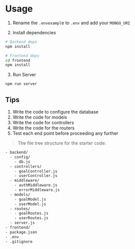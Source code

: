 # Usage


1. Rename the `.envexampl`e to `.env` and add your `MONGO_URI`

2. Install dependencies

```sh
# Backend deps
npm install
```

```sh
# Frontend deps
cd frontend
npm install
```


3. Run Server

```sh
npm run server
```

## Tips
1. Write the code to configure the database
2. Write the code for models
3. Write the code for controllers
4. Write the code for the routers
5. Test each end point before proceeding any further


> The file tree structure for the starter code:

```sh
- backend/
  - config/
    - db.js
  - controllers/
    - goalController.js
    - userController.js
  - middleware/
    - authMiddleware.js
    - errorMiddleware.js
  - models/
    - goalModel.js
    - userModel.js
  - routes/
    - goalRoutes.js
    - userRoutes.js
  - server.js
- frontend/
- package.json
- .env
- .gitignore
```
